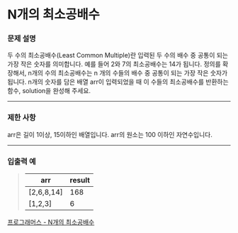 # N개의 최소공배수

### 문제 설명

두 수의 최소공배수(Least Common Multiple)란 입력된 두 수의 배수 중 공통이 되는 가장 작은 숫자를 의미합니다. 예를 들어 2와 7의 최소공배수는 14가 됩니다. 정의를 확장해서, n개의 수의 최소공배수는 n 개의 수들의 배수 중 공통이 되는 가장 작은 숫자가 됩니다. n개의 숫자를 담은 배열 arr이 입력되었을 때 이 수들의 최소공배수를 반환하는 함수, solution을 완성해 주세요.

---

### 제한 사항

arr은 길이 1이상, 15이하인 배열입니다.
arr의 원소는 100 이하인 자연수입니다.

---

### 입출력 예

> | arr        | result |
> | ---------- | ------ |
> | [2,6,8,14] | 168    |
> | [1,2,3]    | 6      |

[프로그래머스 - N개의 최소공배수](https://programmers.co.kr/learn/courses/30/lessons/12953)
